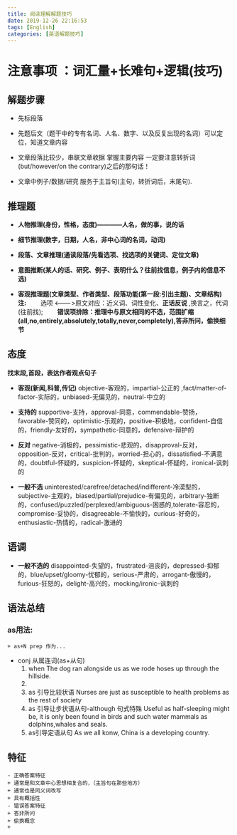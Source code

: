 ```yaml
---
title: 阅读理解解题技巧
date: 2019-12-26 22:16:53
tags: [English]
categories: [英语解题技巧]
---
```

# 注意事项 ：词汇量+长难句+逻辑(技巧)

## 解题步骤
+ 先标段落
+ 先题后文（题干中的专有名词、人名、数字、以及反复出现的名词）可以定位，知道文章内容

+ 文章段落比较少，串联文章收据 掌握主要内容 一定要注意转折词(but/however/on the contrary)之后的那句话！

+ 文章中例子/数据/研究  服务于主旨句(主句，转折词后，末尾句).












## 推理题
+ **人物推理(身份，性格，态度)————人名，做的事，说的话**

+ **细节推理(数字，日期，人名，非中心词的名词，动词)**

+ **段落、文章推理(通读段落/先看选项、找选项的关键词、定位文章)**

+ **意图推断(某人的话、研究、例子、表明什么？往前找信息，例子内的信息不选)**

+ **客观推理题(文章类型、作者类型、段落功能(第一段:引出主题)、文章结构)**
**注:**
　　选项 <--->原文对应：近义词、词性变化、**正话反说** ,换言之，代词(往前找);
　　**错误项排除：推理中与原文相同的不选，范围扩缩(all,no,entirely,absolutely,totally,never,completely),答非所问，偷换细节**



## 态度
**找末段,首段，表达作者观点句子**
+ **客观(新闻,科普,传记)**
objective-客观的，impartial-公正的 ,fact/matter-of-factor-实际的，unbiased-无偏见的，neutral-中立的

+ **支持的**
supportive-支持，approval-同意，commendable-赞扬，favorable-赞同的，optimistic-乐观的，positive-积极地，confident-自信的，friendly-友好的，sympathetic-同意的，defensive-辩护的
+ **反对**
negative-消极的，pessimistic-悲观的，disapproval-反对，opposition-反对，critical-批判的，worried-担心的，dissatisfied-不满意的，doubtful-怀疑的，suspicion-怀疑的，skeptical-怀疑的，ironical-讽刺的
+ **一般不选**
uninterested/carefree/detached/indifferent-冷漠型的，subjective-主观的，biased/partial/prejudice-有偏见的，arbitrary-独断的，confused/puzzled/perplexed/ambiguous-困惑的,tolerate-容忍的，compromise-妥协的，disagreeable-不愉快的，curious-好奇的，enthusiastic-热情的，radical-激进的
## 语调

+ **一般不选的**
disappointed-失望的，frustrated-沮丧的，depressed-抑郁的，blue/upset/gloomy-忧郁的，serious-严肃的，arrogant-傲慢的，furious-狂怒的，delight-高兴的，mocking/ironic-讽刺的

## 语法总结
###  **as用法:**
    + as+N prep 作为...
+ conj 从属连词(as+从句)
    1. when
    The dog ran alongside us as we rode hoses up through the hillside.
    2.
    3. as 引导比较状语
    Nurses are just as susceptible to health problems as the rest of society
    4. as 引导让步状语从句-although 句式特殊
    Useful as half-sleeping might be, it is only been found in birds and such water mammals as dolphins,whales and seals.
    5. as引导定语从句
    As we all konw, China is a developing country.


## 特征
    - 正确答案特征
    + 通常是和文章中心思想相复合的，（主旨句在那些地方）
    + 通常也是同义词改写
    + 具有概括性
    - 错误答案特征
    + 答非所问
    + 偷换概念
    +
